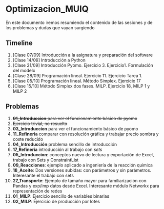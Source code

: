 # Optimizacion_MUIQ

En este documento iremos resumiendo el contenido de las sesiones y de los problemas y dudas que vayan surgiendo

## Timeline

1. [Clase 07/09] Introducción a la asignatura y preparación del software
2. [Clase 14/09] Introducción a Python
3. [Clase 21/09] Introducción Pyomo. Ejercicio 3. Ejercicio1. Formulación del modelo
4. [Clase 28/09] Programación lineal. Ejercicio 11. Ejercicio Tarea 1.
5. [Clase 05/10] Programación lineal. Método Simplex. Ejercicio 17
6. [Clase 15/10] Método Simplex dos fases. MILP. Ejercicio 18, MILP 1 y MILP 2

## Problemas

1. ~~**01_Introduccion** para ver el funcionamiento básico de pyomo~~
2. ~~Ejercicio trivial, no resuelto~~
3. **03_Introduccion** para ver el funcionamiento básico de pyomo
4. **11_Refineria** comparar con resolución gráfica y trabajar precio sombra y coste reducido
5. **04_Introducción** problema sencillo de introducción
6. **17_Refineria** introducción al trabajo con *sets*
7. **05_Introduccion**: conceptos nuevo de lectura y exportación de Excel, trabajo con Sets y ConstraintList
8. **09_Reacciones**: ejemplo aplicado a ingeniería de la reacción química
9. **18_Aceite**: Dos versiones subidas: con parámetros y sin parámetros. Interesante el trabajo con sets
10. **27_Transporte**: Ejemplo de tamaño mayor para familiarización con Pandas y exp/imp datos desde Excel. Interesante módulo Networkx para representación de redes
11. **01_MILP**: Ejercicio sencillo de variables binarias
12. **02_MILP**: Ejercicio de producción por lotes
